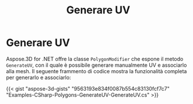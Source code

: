 ﻿---
title: Generare UV
type: docs
weight: 20
url: /it/net/generate-uv/
description: Aspose.3D for .NET offre la classe PolygonModifier che espone il metodo GenerateUV, con il quale è possibile generare manualmente UV e associarlo alla mesh. Il seguente frammento di codice mostra la funzionalità completa per generarlo e associarlo.
---
# **Generare UV**
Aspose.3D for .NET offre la classe `PolygonModifier` che espone il metodo `GenerateUV`, con il quale è possibile generare manualmente UV e associarlo alla mesh. Il seguente frammento di codice mostra la funzionalità completa per generarlo e associarlo:



{{< gist "aspose-3d-gists" "9563193e834f0087b554c83130fcf7c7" "Examples-CSharp-Polygons-GenerateUV-GenerateUV.cs" >}}
